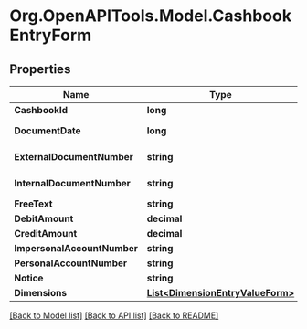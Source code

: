 
# Org.OpenAPITools.Model.CashbookEntryForm

## Properties

Name | Type | Description | Notes
------------ | ------------- | ------------- | -------------
**CashbookId** | **long** | cashbookId (Ref-Nummer Kasse) | 
**DocumentDate** | **long** | documentDate(Datum), epoch timestamp in milliseconds | 
**ExternalDocumentNumber** | **string** | externalDocumentNumber(externe Belegnummer) | [optional] 
**InternalDocumentNumber** | **string** | internalDocumentNumber (interne Belegnummer), | [optional] [readonly] 
**FreeText** | **string** | freeText(Belegtext) | [optional] 
**DebitAmount** | **decimal** | debitAmount(Einnahmen) | [optional] 
**CreditAmount** | **decimal** | creditAmount(Ausgaben) | [optional] 
**ImpersonalAccountNumber** | **string** | impersonalAccountNumber(Gegenkonto) | [optional] 
**PersonalAccountNumber** | **string** | Kunde/Lieferant | [optional] 
**Notice** | **string** | notice(Notiz) | [optional] 
**Dimensions** | [**List&lt;DimensionEntryValueForm&gt;**](DimensionEntryValueForm.md) |  | [optional] 

[[Back to Model list]](../README.md#documentation-for-models)
[[Back to API list]](../README.md#documentation-for-api-endpoints)
[[Back to README]](../README.md)

